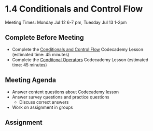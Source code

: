 # 1.4 Conditionals and Control Flow
Meeting Times: Monday Jul 12 6-7 pm, Tuesday Jul 13 1-2pm

## Complete Before Meeting
* Complete the [Conditionals and Control Flow](https://www.codecademy.com/courses/learn-java/lessons/java-conditionals-and-control-flow/) Codecademy Lesson (estimated time: 45 minutes)
* Complete the [Conditonal Operators](https://www.codecademy.com/courses/learn-java/lessons/java-boolean-operators/) Codecademy Lesson  (estimated time: 45 minutes)

## Meeting Agenda
* Answer content questions about Codecademy lesson
* Answer survey questions and  practice questions
    * Discuss correct answers
* Work on assignment in groups

## Assignment
